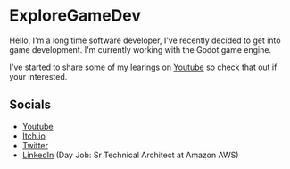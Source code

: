 # ExploreGameDev

Hello, I'm a long time software developer, I've recently decided to get into game development.  I'm currently working with the Godot game engine.  

I've started to share some of my learings on [Youtube](https://www.youtube.com/channel/UCZIhKFkqPOMrdlpYBCxB8Fw) so check that out if your interested.

## Socials

- [Youtube](https://www.youtube.com/channel/UCZIhKFkqPOMrdlpYBCxB8Fw)
- [Itch.io](https://exploregamedev.itch.io/)
- [Twitter](https://twitter.com/exploregamedev)
- [LinkedIn](https://www.linkedin.com/in/samkeen/) (Day Job: Sr Technical Architect at Amazon AWS)


